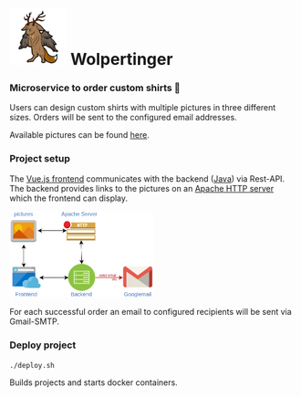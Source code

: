 # <img src="logo.png" width="100"/> Wolpertinger
### Microservice to order custom shirts :shirt:

Users can design custom shirts with multiple pictures in three different sizes.
Orders will be sent to the configured email addresses.

Available pictures can be found [here](wolpertinger-apache/images).

### Project setup
The [Vue.js frontend](wolpertinger-vue) communicates with the backend ([Java](wolpertinger-java)) via Rest-API.
The backend provides links to the pictures on an [Apache HTTP server](wolpertinger-apache) which the frontend can display.

<img src="project-layout.png" width="50%"/>

For each successful order an email to configured recipients will be sent via Gmail-SMTP.
### Deploy project
```
./deploy.sh
```
Builds projects and starts docker containers.